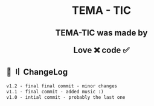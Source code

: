 <h1 align="center">
  TEMA - TIC
</h1>


<h2 align="center">
  TEMA-TIC was made by

Love ❌ code ✅

</h2>



## <a id="changelog"></a>💭 〢 ChangeLog

```diff
v1.2 - final final commit - minor changes
v1.1 - final commit - added music :)
v1.0 - intial commit - probably the last one
```
